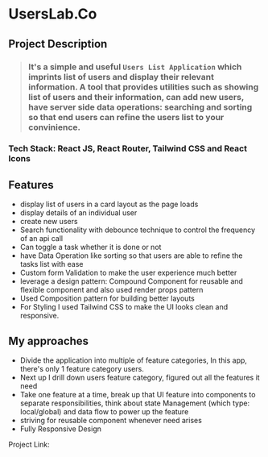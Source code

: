 # **UsersLab.Co**

## **Project Description**

> ### It's a simple and useful `Users List Application` which imprints list of users and display their relevant information. A tool that provides utilities such as showing list of users and their information, can add new users, have server side data operations: searching and sorting so that end users can refine the users list to your convinience.

### Tech Stack: React JS, React Router, Tailwind CSS and React Icons

## **Features**

- display list of users in a card layout as the page loads
- display details of an individual user
- create new users
- Search functionality with debounce technique to control the frequency of an api call
- Can toggle a task whether it is done or not
- have Data Operation like sorting so that users are able to refine the tasks list with ease
- Custom form Validation to make the user experience much better
- leverage a design pattern: Compound Component for reusable and flexible component and also used render props pattern
- Used Composition pattern for building better layouts
- For Styling I used Tailwind CSS to make the UI looks clean and responsive.

## **My approaches**

- Divide the application into multiple of feature categories, In this app, there's only 1 feature category users.
- Next up I drill down users feature category, figured out all the features it need
- Take one feature at a time, break up that UI feature into components to separate responsibilities, think about state Management (which type: local/global) and data flow to power up the feature
- striving for reusable component whenever need arises
- Fully Responsive Design

Project Link:
